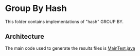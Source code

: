 # Group By Hash
This folder contains implementations of "hash" GROUP BY. 

## Architecture

The main code used to generate the results files is [MainTest.java](/final/src/main/java/MainTest.java)
